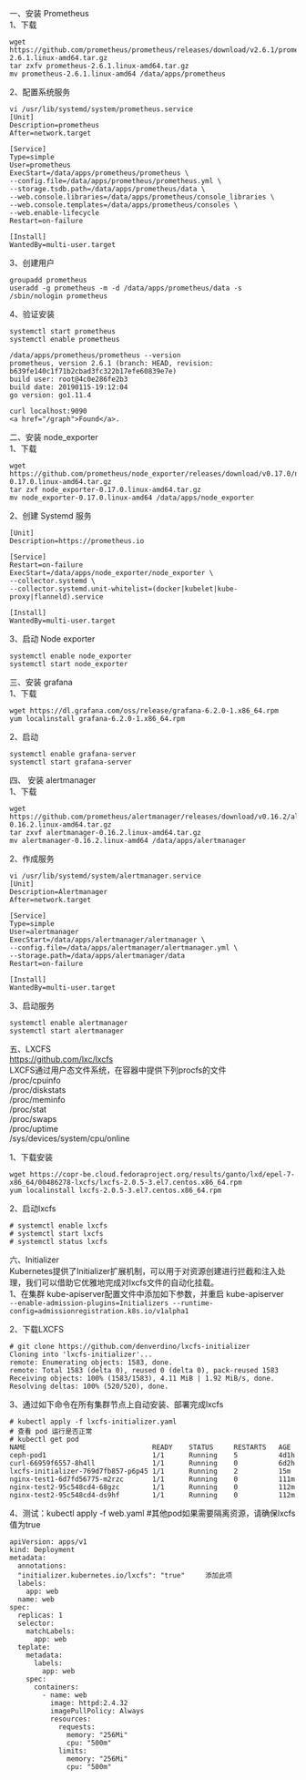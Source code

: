
一、安装 Prometheus  
1、下载  
```
wget https://github.com/prometheus/prometheus/releases/download/v2.6.1/prometheus-2.6.1.linux-amd64.tar.gz
tar zxfv prometheus-2.6.1.linux-amd64.tar.gz
mv prometheus-2.6.1.linux-amd64 /data/apps/prometheus
```  

2、配置系统服务  
```
vi /usr/lib/systemd/system/prometheus.service
[Unit]
Description=prometheus
After=network.target

[Service]
Type=simple
User=prometheus
ExecStart=/data/apps/prometheus/prometheus \
--config.file=/data/apps/prometheus/prometheus.yml \
--storage.tsdb.path=/data/apps/prometheus/data \
--web.console.libraries=/data/apps/prometheus/console_libraries \
--web.console.templates=/data/apps/prometheus/consoles \
--web.enable-lifecycle
Restart=on-failure

[Install]
WantedBy=multi-user.target
```  

3、创建用户  
```
groupadd prometheus
useradd -g prometheus -m -d /data/apps/prometheus/data -s /sbin/nologin prometheus
```  

4、验证安装  
```
systemctl start prometheus
systemctl enable prometheus

/data/apps/prometheus/prometheus --version
prometheus, version 2.6.1 (branch: HEAD, revision:
b639fe140c1f71b2cbad3fc322b17efe60839e7e)
build user: root@4c0e286fe2b3
build date: 20190115-19:12:04
go version: go1.11.4

curl localhost:9090
<a href="/graph">Found</a>.
```  

二、安装 node_exporter  
1、下载  
```
wget https://github.com/prometheus/node_exporter/releases/download/v0.17.0/node_exporter-0.17.0.linux-amd64.tar.gz
tar zxf node_exporter-0.17.0.linux-amd64.tar.gz
mv node_exporter-0.17.0.linux-amd64 /data/apps/node_exporter
```  

2、创建 Systemd 服务  
```
[Unit]
Description=https://prometheus.io

[Service]
Restart=on-failure
ExecStart=/data/apps/node_exporter/node_exporter \
--collector.systemd \
--collector.systemd.unit-whitelist=(docker|kubelet|kube-proxy|flanneld).service

[Install]
WantedBy=multi-user.target
```  

3、启动 Node exporter  
```
systemctl enable node_exporter
systemctl start node_exporter
```  

三、安装 grafana  
1、下载  
```
wget https://dl.grafana.com/oss/release/grafana-6.2.0-1.x86_64.rpm
yum localinstall grafana-6.2.0-1.x86_64.rpm
```  

2、启动  
```
systemctl enable grafana-server
systemctl start grafana-server
```  

四、 安装 alertmanager  
1、下载  
```
wget https://github.com/prometheus/alertmanager/releases/download/v0.16.2/alertmanager-0.16.2.linux-amd64.tar.gz
tar zxvf alertmanager-0.16.2.linux-amd64.tar.gz
mv alertmanager-0.16.2.linux-amd64 /data/apps/alertmanager
```  

2、作成服务  
```
vi /usr/lib/systemd/system/alertmanager.service
[Unit]
Description=Alertmanager
After=network.target

[Service]
Type=simple
User=alertmanager
ExecStart=/data/apps/alertmanager/alertmanager \
--config.file=/data/apps/alertmanager/alertmanager.yml \
--storage.path=/data/apps/alertmanager/data
Restart=on-failure

[Install]
WantedBy=multi-user.target
```  

3、启动服务  
```
systemctl enable alertmanager
systemctl start alertmanager
```  

五、LXCFS  
https://github.com/lxc/lxcfs  
LXCFS通过用户态文件系统，在容器中提供下列procfs的文件  
/proc/cpuinfo  
/proc/diskstats  
/proc/meminfo  
/proc/stat  
/proc/swaps  
/proc/uptime  
/sys/devices/system/cpu/online  

1、下载安装  
```
wget https://copr-be.cloud.fedoraproject.org/results/ganto/lxd/epel-7-x86_64/00486278-lxcfs/lxcfs-2.0.5-3.el7.centos.x86_64.rpm
yum localinstall lxcfs-2.0.5-3.el7.centos.x86_64.rpm
```  

2、启动lxcfs  
```
# systemctl enable lxcfs
# systemctl start lxcfs
# systemctl status lxcfs
```  

六、Initializer  
Kubernetes提供了Initializer扩展机制，可以用于对资源创建进行拦截和注入处理，我们可以借助它优雅地完成对lxcfs文件的自动化挂载。  
1、在集群 kube-apiserver配置文件中添加如下参数，并重启 kube-apiserver  
``` --enable-admission-plugins=Initializers --runtime-config=admissionregistration.k8s.io/v1alpha1 ```  

2、下载LXCFS  
```
# git clone https://github.com/denverdino/lxcfs-initializer
Cloning into 'lxcfs-initializer'...
remote: Enumerating objects: 1583, done.
remote: Total 1583 (delta 0), reused 0 (delta 0), pack-reused 1583
Receiving objects: 100% (1583/1583), 4.11 MiB | 1.92 MiB/s, done.
Resolving deltas: 100% (520/520), done.
```  

3、通过如下命令在所有集群节点上自动安装、部署完成lxcfs  
```
# kubectl apply -f lxcfs-initializer.yaml
# 查看 pod 运行是否正常
# kubectl get pod
NAME                               READY    STATUS     RESTARTS   AGE
ceph-pod1                          1/1      Running    5          4d1h
curl-66959f6557-8h4ll              1/1      Running    0          6d2h
lxcfs-initializer-769d7fb857-p6p45 1/1      Running    2          15m
nginx-test1-6d7fd56775-m2rzc       1/1      Running    0          111m
nginx-test2-95c548cd4-68gzc        1/1      Running    0          112m
nginx-test2-95c548cd4-ds9hf        1/1      Running    0          112m
```  

4、测试：kubectl apply -f web.yaml      #其他pod如果需要隔离资源，请确保lxcfs值为true  
```
apiVersion: apps/v1
kind: Deployment
metadata:
  annotations:
  "initializer.kubernetes.io/lxcfs": "true"     添加此项
  labels:
    app: web
  name: web
spec:
  replicas: 1
  selector:
    matchLabels:
      app: web
  teplate:
    metadata:
      labels:
        app: web
    spec:
      containers:
        - name: web
          image: httpd:2.4.32
          imagePullPolicy: Always
          resources:
            requests:
              memory: "256Mi"
              cpu: "500m"
            limits:
              memory: "256Mi"
              cpu: "500m"
```  
